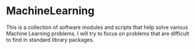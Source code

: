 # MachineLearning
This is a collection of software modules and scripts that help solve various Machine Learning problems. I will try to focus on problems that are difficult to find in standard library packages.
